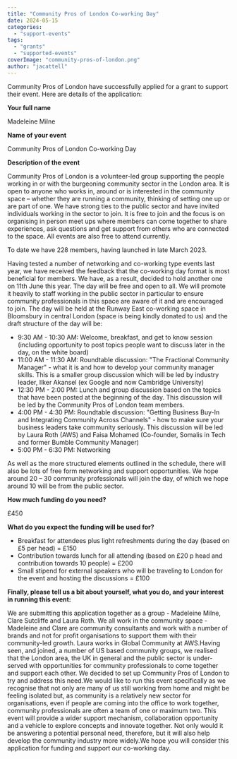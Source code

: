 ```yaml
---
title: "Community Pros of London Co-working Day"
date: 2024-05-15
categories: 
  - "support-events"
tags: 
  - "grants"
  - "supported-events"
coverImage: "community-pros-of-london.png"
author: "jacattell"
---
```


Community Pros of London have successfully applied for a grant to support their event. Here are details of the application:

**Your full name**

Madeleine Milne

**Name of your event**

Community Pros of London Co-working Day

**Description of the event**

Community Pros of London is a volunteer-led group supporting the people working in or with the burgeoning community sector in the London area. It is open to anyone who works in, around or is interested in the community space – whether they are running a community, thinking of setting one up or are part of one. We have strong ties to the public sector and have invited individuals working in the sector to join. It is free to join and the focus is on organising in person meet ups where members can come together to share experiences, ask questions and get support from others who are connected to the space. All events are also free to attend currently.

To date we have 228 members, having launched in late March 2023.

Having tested a number of networking and co-working type events last year, we have received the feedback that the co-working day format is most beneficial for members. We have, as a result, decided to hold another one on 11th June this year. The day will be free and open to all. We will promote it heavily to staff working in the public sector in particular to ensure community professionals in this space are aware of it and are encouraged to join. The day will be held at the Runway East co-working space in Bloomsbury in central London (space is being kindly donated to us) and the draft structure of the day will be:

- 9:30 AM - 10:30 AM: Welcome, breakfast, and get to know session (including opportunity to post topics people want to discuss later in the day, on the white board)
- 11:00 AM - 11:30 AM: Roundtable discussion: "The Fractional Community Manager" - what it is and how to develop your community manager skills. This is a smaller group discussion which will be led by industry leader, Ilker Akansel (ex Google and now Cambridge University)
- 12:30 PM - 2:00 PM: Lunch and group discussion based on the topics that have been posted at the beginning of the day. This discussion will be led by the Community Pros of London team members.
- 4:00 PM - 4:30 PM: Roundtable discussion: "Getting Business Buy-In and Integrating Community Across Channels" - how to make sure your business leaders take community seriously. This discussion will be led by Laura Roth (AWS) and Faisa Mohamed (Co-founder, Somalis in Tech and former Bumble Community Manager)
- 5:00 PM - 6:30 PM: Networking

As well as the more structured elements outlined in the schedule, there will also be lots of free form networking and support opportunities. We hope around 20 – 30 community professionals will join the day, of which we hope around 10 will be from the public sector.

**How much funding do you need?**

£450

**What do you expect the funding will be used for?**

- Breakfast for attendees plus light refreshments during the day (based on £5 per head) = £150
- Contribution towards lunch for all attending (based on £20 p head and contribution towards 10 people) = £200
- Small stipend for external speakers who will be traveling to London for the event and hosting the discussions = £100

**Finally, please tell us a bit about yourself, what you do, and your interest in running this event:**

We are submitting this application together as a group - Madeleine Milne, Clare Sutcliffe and Laura Roth. We all work in the community space - Madeleine and Clare are community consultants and work with a number of brands and not for profit organisations to support them with their community-led growth. Laura works in Global Community at AWS.Having seen, and joined, a number of US based community groups, we realised that the London area, the UK in general and the public sector is under-served with opportunities for community professionals to come together and support each other. We decided to set up Community Pros of London to try and address this need.We would like to run this event specifically as we recognise that not only are many of us still working from home and might be feeling isolated but, as community is a relatively new sector for organisations, even if people are coming into the office to work together, community professionals are often a team of one or maximum two. This event will provide a wider support mechanism, collaboration opportunity and a vehicle to explore concepts and innovate together. Not only would it be answering a potential personal need, therefore, but it will also help develop the community industry more widely.We hope you will consider this application for funding and support our co-working day.
